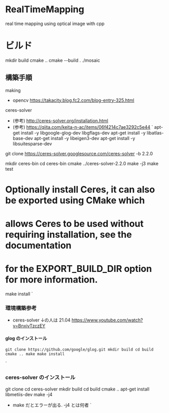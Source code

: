 # RealTimeMapping
real time mapping using optical image with cpp


# ビルド
mkdir build
cmake ..
cmake --build .
./mosaic


## 構築手順
making
- opencv
https://takacity.blog.fc2.com/blog-entry-325.html



ceres-solver
- (参考) http://ceres-solver.org/installation.html
- (参考) https://qiita.com/keita-n-ac/items/06f4214c7ae3292c5e44
`
apt-get install -y libgoogle-glog-dev libgflags-dev
apt-get install -y libatlas-base-dev
apt-get install -y libeigen3-dev
apt-get install -y libsuitesparse-dev

git clone https://ceres-solver.googlesource.com/ceres-solver -b 2.2.0

mkdir ceres-bin
cd ceres-bin
cmake ../ceres-solver-2.2.0
make -j3
make test
# Optionally install Ceres, it can also be exported using CMake which
# allows Ceres to be used without requiring installation, see the documentation
# for the EXPORT_BUILD_DIR option for more information.
make install
`






### 環境構築参考
- ceres-solver ↓の人は 21.04
https://www.youtube.com/watch?v=BnxivTzczEY


#### glog のインストール
`
git clone https://github.com/google/glog.git
mkdir build
cd build
cmake ..
make
make install
`


`
### ceres-solver のインストール
git clone 
cd ceres-solver
mkdir build
cd build
cmake ..
apt-get install libmetiis-dev
make -j4
- make だとエラーが出る. -j4 とは何者
`


